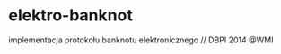 elektro-banknot
===============

implementacja protokołu banknotu elektronicznego // DBPI 2014 @WMI
